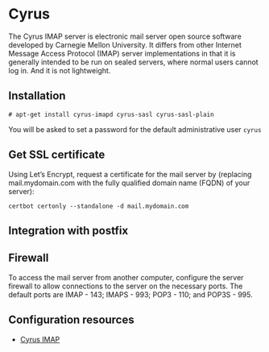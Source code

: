 # Cyrus

The Cyrus IMAP server is electronic mail server open source software developed by Carnegie Mellon University. It differs from other Internet Message Access Protocol (IMAP) server implementations in that it is generally intended to be run on sealed servers, where normal users cannot log in. And it is not lightweight.

## Installation

    # apt-get install cyrus-imapd cyrus-sasl cyrus-sasl-plain

You will be asked to set a password for the default administrative user `cyrus`

## Get SSL certificate

Using Let’s Encrypt, request a certificate for the mail server by (replacing mail.mydomain.com with the fully qualified domain name (FQDN) of your server):

    certbot certonly --standalone -d mail.mydomain.com

## Integration with postfix

## Firewall

To access the mail server from another computer, configure the server firewall to allow connections to the server on the necessary ports. The default ports are IMAP - 143; IMAPS - 993; POP3 - 110; and POP3S - 995.

## Configuration resources

* [Cyrus IMAP](https://www.cyrusimap.org/index.html)

